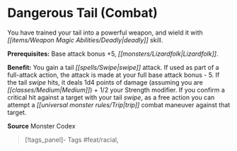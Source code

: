 ﻿---
cssclass: [feats]

---
# Dangerous Tail (Combat)

You have trained your tail into a powerful weapon, and wield it with _[[items/Weapon Magic Abilities/Deadly|deadly]]_ skill.

**Prerequisites:** Base attack bonus +5, _[[monsters/Lizardfolk|Lizardfolk]]_.

**Benefit:** You gain a tail _[[spells/Swipe|swipe]]_ attack. If used as part of a full-attack action, the attack is made at your full base attack bonus - 5. If the tail _swipe_ hits, it deals 1d4 points of damage (assuming you are _[[classes/Medium|Medium]]_) + 1/2 your Strength modifier. If you confirm a critical hit against a target with your tail _swipe_, as a free action you can attempt a _[[universal monster rules/Trip|trip]]_ combat maneuver against that target.

**Source** Monster Codex
>[!tags_panel]- Tags
> #feat/racial, 